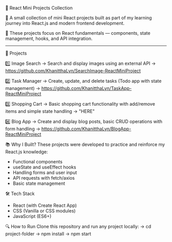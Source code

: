 🌟 React Mini Projects Collection

💜 A small collection of mini React projects built as part of my learning journey into React.js and modern frontend development.

💜 These projects focus on React fundamentals — components, state management, hooks, and API integration.

---

🚀 Projects

1️⃣ Image Search 
→ Search and display images using an external API
→ https://github.com/KhanitthaLyn/SearchImage-ReactMiniProject

2️⃣ Task Manager 
→ Create, update, and delete tasks (Todo app with state management)
→ https://github.com/KhanitthaLyn/TaskApp-ReactMiniProject

3️⃣ Shopping Cart
→ Basic shopping cart functionality with add/remove items and simple state handling
→ "HERE"

4️⃣ Blog App
→ Create and display blog posts, basic CRUD operations with form handling
→ https://github.com/KhanitthaLyn/BlogApp-ReactMiniProject 

📚 Why I Built?
These projects were developed to practice and reinforce my React.js knowledge:  
- Functional components  
- useState and useEffect hooks  
- Handling forms and user input  
- API requests with fetch/axios  
- Basic state management


🛠️ Tech Stack
- React (with Create React App)
- CSS (Vanilla or CSS modules)
- JavaScript (ES6+)


🔍 How to Run
Clone this repository and run any project locally:
→ cd project-folder
→ npm install
→ npm start

